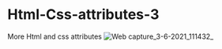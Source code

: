 # Html-Css-attributes-3
More Html and css attributes
![Web capture_3-6-2021_111432_](https://user-images.githubusercontent.com/74392722/120593405-12b84180-c45d-11eb-9919-d7ed44fce368.jpeg)
